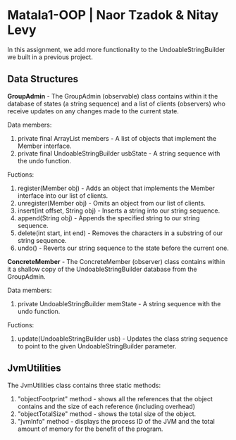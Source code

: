 # Matala1-OOP | Naor Tzadok & Nitay Levy
In this assignment, we add more functionality to the UndoableStringBuilder we built in a previous project.

## Data Structures
**GroupAdmin** - The GroupAdmin (observable) class contains within it the database of states (a string sequence) and a list of clients (observers) who receive updates on any changes made to the current state.

Data members:
1. private final ArrayList<Member> members - A list of objects that implement the Member interface.
2. private final UndoableStringBuilder usbState - A string sequence with the undo function.

Fuctions: 
1. register(Member obj) - Adds an object that implements the Member interface into our list of clients.
2. unregister(Member obj) - Omits an object from our list of clients.
3. insert(int offset, String obj) - Inserts a string into our string sequence.
4. append(String obj) - Appends the specified string to our string sequence.
5. delete(int start, int end) - Removes the characters in a substring of our string sequence.
6. undo() - Reverts our string sequence to the state before the current one.

**ConcreteMember** - The ConcreteMember (observer) class contains within it a shallow copy of the UndoableStringBuilder database from the GroupAdmin.
  
Data members:
1. private UndoableStringBuilder memState - A string sequence with the undo function.

Fuctions:
1. update(UndoableStringBuilder usb) -  Updates the class string sequence to point to the given UndoableStringBuilder parameter.

## JvmUtilities
The JvmUtilities class contains three static methods: 
1. "objectFootprint" method - shows all the references that the object contains and the size of each reference (including overhead) 
2. "objectTotalSize" method - shows the total size of the object.
3. "jvmInfo" method - displays the process ID of the JVM and the total amount of memory for the benefit of the program.
